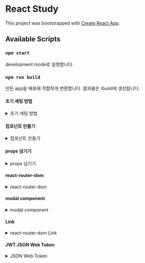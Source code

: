 # React Study

This project was bootstrapped with [Create React App](https://github.com/facebook/create-react-app).

## Available Scripts
### `npm start`

development mode로 실행합니다.

### `npm run build`

만든 app을 배포에 적합하게 변환합니다.
결과물은 /build에 생성됩니다.

#### 초기 세팅 방법
<details>
  <summary>초기 세팅 방법</summary>
  <div markdown="1">

  1. node 설치 확인
    
    `node -v`
    
    버전이 나타나지 않는 다면 node 설치하기

  2. 리액트 설치하기
    
    `npm install react`

  3. 리액트 초기 환경 세팅하기
    
    `npx create-react-app 프로젝트이름`
    
    /프로젝트이름 안에 리액트 초기 환경을 만들어 줍니다.

  4. 생성한 프로젝트로 이동
    
    `cd 프로젝트이름`

      이동 안 하고 `npm start`하면 오류 발생!

      프로젝트이름/package.json 안에 scripts에 `npm start`가 동작하게 되있기 때문에 오류가 발생합니다.
      ```
      "scripts": {
          "start": "react-scripts start",
          ...,
          }
      ```

  +. index.css에 Reset CSS 적용하기
  </div>
</details>

#### 컴포넌트 만들기
<details>
<summary>컴포넌트 만들기</summary>
<div markdown="1">

1. src/Component 폴더 만들기
2. src/Component/makeComponent 폴더 만들기
   
   필수는 아니지만, 나중에 컴포넌트가 늘어나면 관리하기 편하게 하기위해 미리 분리
3. src/Component/makeComponent 안에 js 파일 만들기
   
   함수명의 시작은 대문자로, 마지막은 export default로 내보내기
   
```
function Button({children, ...props}) {
    return (
    <>
      <button className='Button'
        {...props}
      >{children}</button>
    </>
    );
  }
  
  export default Button;
```

</div>
</details>

#### props 넘기기
<details>
<summary>props 넘기기</summary>
<div markdown="1">

props를 받을 자식 컴포넌트의 함수에 props를 받을 수있게 하고

부모에서 import후 속성값으로 넣어주면 됩니다.

```
// props를 받을 자식 컴포넌트
function Button({children, ...props}) {
    return (
    <>
      <button className='Button'
        {...props}
      >{children}</button>
    </>
    );
  }
  
  export default Button;
```
```
// props를 넘길 부모
import Button from '../../Componet/button';

const HomePage = () =>{
    return(
        <>
        <h2>HomePage</h2>
        <Button name={'ㅁㄴㅇ'}/>
        </>
    );
};

export default HomePage;
```
</div>
</details>

#### react-router-dom
<details>
<summary>react-router-dom</summary>
<div markdown="1">

1. react-router-dom 설치
   
```
npm install react-router-dom
```

2. RouterProvider 설정

```
// main.js
import React from 'react';
import ReactDOM from 'react-dom/client';
import './index.css';
import { RouterProvider } from 'react-router-dom';
import rootRouter from './router/router';

const root = ReactDOM.createRoot(document.getElementById('root'));
root.render(
  <React.StrictMode>
    <RouterProvider router={rootRouter}/>
  </React.StrictMode>
);
```

3. src/router/router.js 생성

```
import { Route, createBrowserRouter, createRoutesFromElements } from "react-router-dom";
import Layout from '../Layouts/Layout.js'
import HomePage from '../Pages/Home/home.js'
import DetailPage from '../Pages/detail/detail.js'
const route = (
    <Route element={<Layout/>}>
        <Route path="/" element={<HomePage />} />
        <Route path="/detail" element={<DetailPage />} />
    </Route>
);

const rootRouter = createBrowserRouter(
    createRoutesFromElements(route));
export default rootRouter
```

`createBrowserRouter`DOM History API를 사용하여 URL을 업데이트하고 history 스택을 관리합니다.

`createRoutesFromElements`는 <Route> 요소에서 경로 객체를 생성하는 도우미입니다. 
객체 대신 JSX로 경로를 생성하려는 경우 유용합니다.

</div>
</details>


#### modal component
<details>
<summary>modal component</summary>
<div markdown="1">

1. useState를 이용하여 모달on/off 관리하기
2. 모달의 내용이 있는 부분은 클릭해도 안 닫히도록 버블링 방지
   
   `onClick={(e) => e.stopPropagation()}`

   버블링(bubbling): 한 요소에 이벤트가 발생하면, 이 요소에 할당된 핸들러가 동작하고, 이어서 부모 요소의 핸들러가 동작합니다. 
   가장 최상단의 조상 요소를 만날 때까지 이 과정이 반복되면서 요소 각각에 할당된 핸들러가 동작합니다.
```
// modal.js
import './modal.css';
import { useState } from 'react';

const Modal = ({children}) => {
    const [modalOpen, setmodalOpen] = useState(false)
    const showModal = () =>{
        setmodalOpen(!modalOpen);
    }

    return(
<>
<button onClick={showModal}>modal open</button>
{modalOpen && 
  <div className="modalBackground" onClick={showModal}>
      <div className="modalContainer" 
      // 현재 이벤트가 캡처링/버블링 단계에서 더 이상 전파되지 않도록 방지
      onClick={(e) => e.stopPropagation()}>
          <h3>Modal</h3>
          <p>{children}</p>
          <Button onClick={showModal}>close modal</Button>
      </div>
  </div>
}
</>
    )
}

export default Modal;
```

3. z-index를 이용하여 모달창을 페이지 위에 띄우기
4. `position: abolute;` 로 CSS nomal flow에서 제외하기

```
.modalBackground{
    z-index: 1;
    background-color: rgba(0, 0, 0, 0.8);
    width: 100vw;
    height: 100vh;
    position: absolute;
    top:0;
    left: 0;
    display: flex;
    justify-content: center;
    align-items: center;
}
.modalContainer{
    z-index: 2;
    background-color: white;
    width: 300px;
}
```

</div>
</details>

#### Link
<details>
<summary>react-router-dom Link</summary>
<div markdown="1">

1. 사전 라우터 설정 필요

```JS
import { createBrowserRouter, createRoutesFromElements, Route } from "react-router-dom";

import App from "../App";
import Room from "../pages/Room";
import Lobby from "../pages/Lobby";

const route = (
    <Route>
        <Route path="/" element={<App />}></Route>
        <Route path="room" element={<Room />}></Route>
        <Route path="lobby" element={<Lobby />}></Route>
    </Route>
);

const rootRouter = createBrowserRouter(createRoutesFromElements(route));
export default rootRouter;
```


2. Link import 후 to에 라우터의 path 입력하여 사용
```JS
import { Link } from "react-router-dom"

<Link to='/lobby'>라우팅된 로비로</Link>
```

</div>
</details>

#### JWT JSON Web Token
<details>
<summary>JSON Web Token</summary>
<div markdown="1">

JWT는 JSON 데이터를 Base64 URL-safe Encode 를 통해 인코딩하여 직렬화한 것이며, 토큰 내부에는 위변조 방지를 위해 개인키를 통한 전자서명도 들어있다

[출쳐](https://inpa.tistory.com/entry/WEB-%F0%9F%93%9A-JWTjson-web-token-%EB%9E%80-%F0%9F%92%AF-%EC%A0%95%EB%A6%AC)

사용이유
- Self-contain: JWT 스스로 인증에 필요한 데이터를 가짐
- 세션과는 다르게 백엔드 서버가 바뀌어도 인증 가능
- 모바일 환경에서 다시 로그인 할 필요없음

JWT의 특징
- Header, Payload (Claim), signature
- base64형식으로 암호화
  
Access token, Refresh token
둘다 만료된 경우 재로그인

</div>
</details>